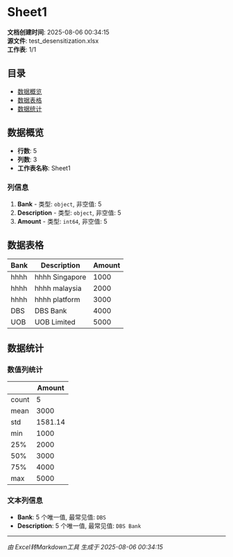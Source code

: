 # Sheet1

**文档创建时间**: 2025-08-06 00:34:15  
**源文件**: test_desensitization.xlsx  
**工作表**: 1/1

## 目录
- [数据概览](#数据概览)
- [数据表格](#数据表格)
- [数据统计](#数据统计)

## 数据概览

- **行数**: 5
- **列数**: 3
- **工作表名称**: Sheet1

### 列信息
1. **Bank** - 类型: `object`, 非空值: 5
2. **Description** - 类型: `object`, 非空值: 5
3. **Amount** - 类型: `int64`, 非空值: 5

## 数据表格

| Bank | Description | Amount |
| --- | --- | --- |
| hhhh | hhhh Singapore | 1000 |
| hhhh | hhhh malaysia | 2000 |
| hhhh | hhhh platform | 3000 |
| DBS | DBS Bank | 4000 |
| UOB | UOB Limited | 5000 |

## 数据统计

### 数值列统计

|       |   Amount |
|-------|----------|
| count |     5    |
| mean  |  3000    |
| std   |  1581.14 |
| min   |  1000    |
| 25%   |  2000    |
| 50%   |  3000    |
| 75%   |  4000    |
| max   |  5000    |

### 文本列信息

- **Bank**: 5 个唯一值, 最常见值: `DBS`
- **Description**: 5 个唯一值, 最常见值: `DBS Bank`

---
*由 Excel转Markdown工具 生成于 2025-08-06 00:34:15*

